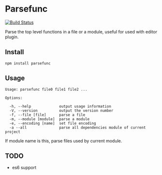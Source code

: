# Parsefunc

[![Build Status](https://img.shields.io/travis/chemzqm/parsefunc/master.svg?style=flat-square)](http://travis-ci.org/chemzqm/parsefunc)

Parse the top level functions in a file or a module, useful for used with editor plugin.

## Install

    npm install parsefunc

## Usage

```
Usage: parsefunc file0 file1 file2 ...

Options:

  -h, --help             output usage information
  -V, --version          output the version number
  -f, --file [file]      parse a file
  -m, --module [module]  parse a module
  -e, --encoding [name]  set file encoding
  -a --all               parse all dependencies module of current project
```

If module name is this, parse files used by current module.

## TODO

* es6 support
